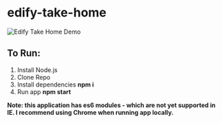 # edify-take-home

![Edify Take Home Demo](Cats.gif)

## To Run:

1. Install Node.js
2. Clone Repo
3. Install dependencies **npm i**
4. Run app **npm start**

**Note: this application has es6 modules - which are not yet supported in IE. I recommend using Chrome when running app locally.**
